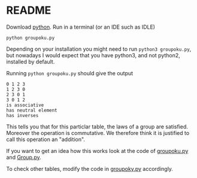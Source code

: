 # README

Download [python](https://www.python.org/downloads/). Run in a terminal (or an IDE such as IDLE)

    python groupoku.py

Depending on your installation you might need to run `python3 groupoku.py`, but nowadays I would expect that you have python3, and not python2, installed by default.

Running `python groupoku.py` should give the output

    0 1 2 3
    1 2 3 0
    2 3 0 1
    3 0 1 2
    is associative
    has neutral element
    has inverses

This tells you that for this particlar table, the laws of a group are satisfied. Moreover the operation is commutative. We therefore think it is justified to call this operation an "addition".

If you want to get an idea how this works look at the code of [groupoku.py](groupoku.py) and [Group.py](Group.py).

To check other tables, modify the code in [groupoky.py](groupoky.py) accordingly.
